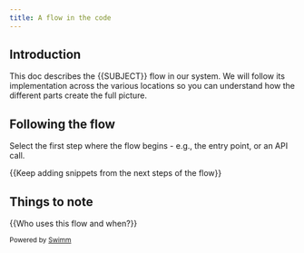 ```yaml
---
title: A flow in the code
---
```

## Introduction

This doc describes the {{SUBJECT}} flow in our system. We will follow its implementation across the various locations so you can understand how the different parts create the full picture.

## Following the flow

<SwmSnippetPlaceholder>

Select the first step where the flow begins - e.g., the entry point, or an API call.

</SwmSnippetPlaceholder>

{{Keep adding snippets from the next steps of the flow}}

## Things to note

{{Who uses this flow and when?}}

<SwmMeta version="3.0.0" repo-id="Z2l0aHViJTNBJTNBTXlTZWNSZXBvJTNBJTNBbW9zaGlrc3dpbW0=" repo-name="MySecRepo"><sup>Powered by [Swimm](https://swimm-web-app.web.app/)</sup></SwmMeta>
